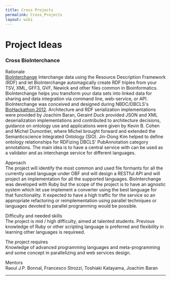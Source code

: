 ```yaml
---
title: Cross Projects
permalink: Cross_Projects
layout: wiki
---
```


# Project Ideas

### Cross BioInterchance

Rationale  
[BioInterchange](http://www.biointerchange.org/index.html) Interchange
data using the Resource Description Framework (RDF) and let
BioInterchange automagically create RDF triples from your TSV, XML,
GFF3, GVF, Newick and other files common in Bioinformatics.
BioInterchange helps you transform your data sets into linked data for
sharing and data integration via command line, web-service, or API.
BioInterchange was conceived and designed during NBDC/DBCLS's
[BioHackathon 2012](http://2012.biohackathon.org/). Architecture and RDF
serialization implementations were provided by Joachim Baran, Geraint
Duck provided JSON and XML deserialization implementations and
contributed to architecture decisions, guidance on ontology use and
applications were given by Kevin B. Cohen and Michel Dumontier, where
Michel brought forward and extended the Semanticscience Integrated
Ontology (SIO). Jin-Dong Kim helped to define ontology relationships for
RDFizing DBCLS' PubAnnotation category annotations. The main idea is to
have a central service with can be used as a validator and as
interchange service for different languages.

<!-- -->

Approach  
The project will identify the most common and used file formants for all
the currently used language under OBF and will design a RESTful API and
will project an implementation for all the supported languages.
BioInterchange was developed with Ruby but the scope of the project is
to have an agnostic system which let use implement a converter using the
best language for that functionality. It expected to have a high traffic
for the service so an appropriate refactoring or reimplementation using
parallel techniques or languages devoted to parallel programming would
be possible.

<!-- -->

Difficulty and needed skills  
The project is mid / high difficulty, aimed at talented students.
Previous knowledge of Ruby or other scripting language is preferred and
flexibility in learning other languages is requireed.

The project requires  
Knowledge of advanced programming languages and meta-programming and
some concept in parallelizing and web services design.

<!-- -->

Mentors  
Raoul J.P. Bonnal, Francesco Strozzi, Toshiaki Katayama, Joachim Baran

------------------------------------------------------------------------
